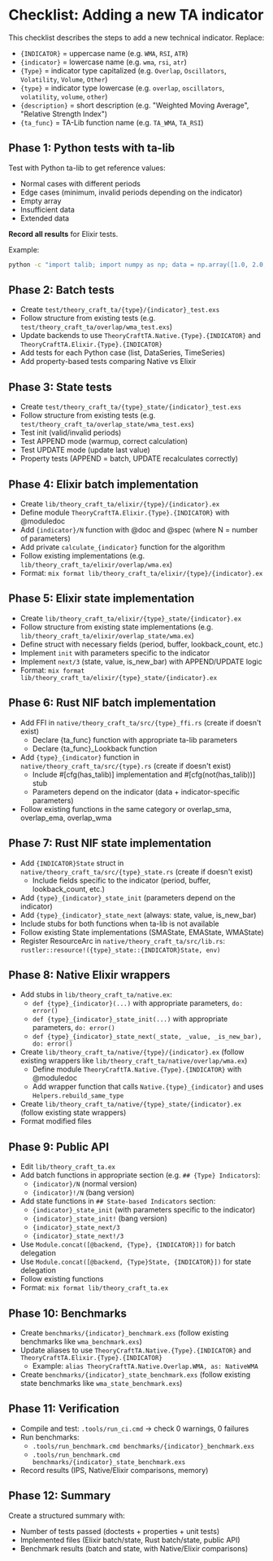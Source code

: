 # Checklist: Adding a new TA indicator

This checklist describes the steps to add a new technical indicator. Replace:
- `{INDICATOR}` = uppercase name (e.g. `WMA`, `RSI`, `ATR`)
- `{indicator}` = lowercase name (e.g. `wma`, `rsi`, `atr`)
- `{Type}` = indicator type capitalized (e.g. `Overlap`, `Oscillators`, `Volatility`, `Volume`, `Other`)
- `{type}` = indicator type lowercase (e.g. `overlap`, `oscillators`, `volatility`, `volume`, `other`)
- `{description}` = short description (e.g. "Weighted Moving Average", "Relative Strength Index")
- `{ta_func}` = TA-Lib function name (e.g. `TA_WMA`, `TA_RSI`)

## Phase 1: Python tests with ta-lib

Test with Python ta-lib to get reference values:
- Normal cases with different periods
- Edge cases (minimum, invalid periods depending on the indicator)
- Empty array
- Insufficient data
- Extended data

**Record all results** for Elixir tests.

Example:
```bash
python -c "import talib; import numpy as np; data = np.array([1.0, 2.0, 3.0, 4.0, 5.0]); print(talib.{ta_func}(data, timeperiod=3))"
```

## Phase 2: Batch tests

- Create `test/theory_craft_ta/{type}/{indicator}_test.exs`
- Follow structure from existing tests (e.g. `test/theory_craft_ta/overlap/wma_test.exs`)
- Update backends to use `TheoryCraftTA.Native.{Type}.{INDICATOR}` and `TheoryCraftTA.Elixir.{Type}.{INDICATOR}`
- Add tests for each Python case (list, DataSeries, TimeSeries)
- Add property-based tests comparing Native vs Elixir

## Phase 3: State tests

- Create `test/theory_craft_ta/{type}_state/{indicator}_test.exs`
- Follow structure from existing tests (e.g. `test/theory_craft_ta/overlap_state/wma_test.exs`)
- Test init (valid/invalid periods)
- Test APPEND mode (warmup, correct calculation)
- Test UPDATE mode (update last value)
- Property tests (APPEND = batch, UPDATE recalculates correctly)

## Phase 4: Elixir batch implementation

- Create `lib/theory_craft_ta/elixir/{type}/{indicator}.ex`
- Define module `TheoryCraftTA.Elixir.{Type}.{INDICATOR}` with @moduledoc
- Add `{indicator}/N` function with @doc and @spec (where N = number of parameters)
- Add private `calculate_{indicator}` function for the algorithm
- Follow existing implementations (e.g. `lib/theory_craft_ta/elixir/overlap/wma.ex`)
- Format: `mix format lib/theory_craft_ta/elixir/{type}/{indicator}.ex`

## Phase 5: Elixir state implementation

- Create `lib/theory_craft_ta/elixir/{type}_state/{indicator}.ex`
- Follow structure from existing state implementations (e.g. `lib/theory_craft_ta/elixir/overlap_state/wma.ex`)
- Define struct with necessary fields (period, buffer, lookback_count, etc.)
- Implement `init` with parameters specific to the indicator
- Implement `next/3` (state, value, is_new_bar) with APPEND/UPDATE logic
- Format: `mix format lib/theory_craft_ta/elixir/{type}_state/{indicator}.ex`

## Phase 6: Rust NIF batch implementation

- Add FFI in `native/theory_craft_ta/src/{type}_ffi.rs` (create if doesn't exist)
  - Declare {ta_func} function with appropriate ta-lib parameters
  - Declare {ta_func}_Lookback function
- Add `{type}_{indicator}` function in `native/theory_craft_ta/src/{type}.rs` (create if doesn't exist)
  - Include #[cfg(has_talib)] implementation and #[cfg(not(has_talib))] stub
  - Parameters depend on the indicator (data + indicator-specific parameters)
- Follow existing functions in the same category or overlap_sma, overlap_ema, overlap_wma

## Phase 7: Rust NIF state implementation

- Add `{INDICATOR}State` struct in `native/theory_craft_ta/src/{type}_state.rs` (create if doesn't exist)
  - Include fields specific to the indicator (period, buffer, lookback_count, etc.)
- Add `{type}_{indicator}_state_init` (parameters depend on the indicator)
- Add `{type}_{indicator}_state_next` (always: state, value, is_new_bar)
- Include stubs for both functions when ta-lib is not available
- Follow existing State implementations (SMAState, EMAState, WMAState)
- Register ResourceArc in `native/theory_craft_ta/src/lib.rs`: `rustler::resource!({type}_state::{INDICATOR}State, env)`

## Phase 8: Native Elixir wrappers

- Add stubs in `lib/theory_craft_ta/native.ex`:
  - `def {type}_{indicator}(...)` with appropriate parameters, `do: error()`
  - `def {type}_{indicator}_state_init(...)` with appropriate parameters, `do: error()`
  - `def {type}_{indicator}_state_next(_state, _value, _is_new_bar), do: error()`
- Create `lib/theory_craft_ta/native/{type}/{indicator}.ex` (follow existing wrappers like `lib/theory_craft_ta/native/overlap/wma.ex`)
  - Define module `TheoryCraftTA.Native.{Type}.{INDICATOR}` with @moduledoc
  - Add wrapper function that calls `Native.{type}_{indicator}` and uses `Helpers.rebuild_same_type`
- Create `lib/theory_craft_ta/native/{type}_state/{indicator}.ex` (follow existing state wrappers)
- Format modified files

## Phase 9: Public API

- Edit `lib/theory_craft_ta.ex`
- Add batch functions in appropriate section (e.g. `## {Type} Indicators`):
  - `{indicator}/N` (normal version)
  - `{indicator}!/N` (bang version)
- Add state functions in `## State-based Indicators` section:
  - `{indicator}_state_init` (with parameters specific to the indicator)
  - `{indicator}_state_init!` (bang version)
  - `{indicator}_state_next/3`
  - `{indicator}_state_next!/3`
- Use `Module.concat([@backend, {Type}, {INDICATOR}])` for batch delegation
- Use `Module.concat([@backend, {Type}State, {INDICATOR}])` for state delegation
- Follow existing functions
- Format: `mix format lib/theory_craft_ta.ex`

## Phase 10: Benchmarks

- Create `benchmarks/{indicator}_benchmark.exs` (follow existing benchmarks like `wma_benchmark.exs`)
- Update aliases to use `TheoryCraftTA.Native.{Type}.{INDICATOR}` and `TheoryCraftTA.Elixir.{Type}.{INDICATOR}`
  - Example: `alias TheoryCraftTA.Native.Overlap.WMA, as: NativeWMA`
- Create `benchmarks/{indicator}_state_benchmark.exs` (follow existing state benchmarks like `wma_state_benchmark.exs`)

## Phase 11: Verification

- Compile and test: `.tools/run_ci.cmd` → check 0 warnings, 0 failures
- Run benchmarks:
  - `.tools/run_benchmark.cmd benchmarks/{indicator}_benchmark.exs`
  - `.tools/run_benchmark.cmd benchmarks/{indicator}_state_benchmark.exs`
- Record results (IPS, Native/Elixir comparisons, memory)

## Phase 12: Summary

Create a structured summary with:
- Number of tests passed (doctests + properties + unit tests)
- Implemented files (Elixir batch/state, Rust batch/state, public API)
- Benchmark results (batch and state, with Native/Elixir comparisons)
